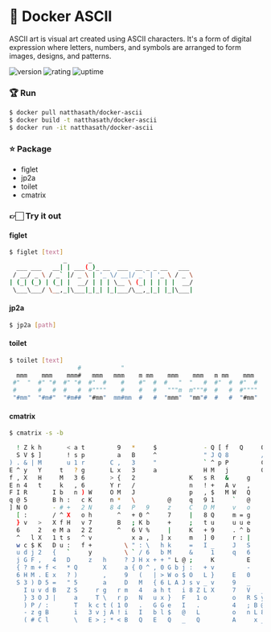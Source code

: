 # 🎉 Docker ASCII

ASCII art is visual art created using ASCII characters. It's a form of digital expression where letters, numbers, and symbols are arranged to form images, designs, and patterns.

![version](https://img.shields.io/badge/version-1.0-blue)
![rating](https://img.shields.io/badge/rating-★★★★★-yellow)
![uptime](https://img.shields.io/badge/uptime-100%25-brightgreen)


### 🏆 Run
```bash
$ docker pull natthasath/docker-ascii
$ docker build -t natthasath/docker-ascii
$ docker run -it natthasath/docker-ascii
```

### ⭐ Package
* figlet
* jp2a
* toilet
* cmatrix

### 👉🏻 Try it out
#### figlet
```bash
$ figlet [text]
               _      _
  ___ ___   __| | ___(_)_ __  ___  __ _ _ __   ___
 / __/ _ \ / _` |/ _ \ | '_ \/ __|/ _` | '_ \ / _ \
| (_| (_) | (_| |  __/ | | | \__ \ (_| | | | |  __/
 \___\___/ \__,_|\___|_|_| |_|___/\__,_|_| |_|\___|

```

#### jp2a
```bash
$ jp2a [path]
```

#### toilet
```bash
$ toilet [text]
                   #           "
  mmm    mmm    mmm#   mmm   mmm    m mm    mmm    mmm   m mm    mmm
 #"  "  #" "#  #" "#  #"  #    #    #"  #  #   "  "   #  #"  #  #"  #
 #      #   #  #   #  #""""    #    #   #   """m  m"""#  #   #  #""""
 "#mm"  "#m#"  "#m##  "#mm"  mm#mm  #   #  "mmm"  "mm"#  #   #  "#mm"

```

#### cmatrix
```bash
$ cmatrix -s -b

  ! Z k h       < a t         9   *     $             - Q [ f   Q     O
  S V $ ]       ! s p         a   B     ^             " J Q 8         /   y
) . & | M       u 1 r       C ,   3     "             ` ^ p P         C   * K
E ^ y   Y     t   ? g       L x   3     a             H M   j         G   n R
f , X   H     M   3 6       > {   2               K   s R   &     g       1 .
E n 4   t     k   , 6       Y r   /               n   ! +   A v   ,       U L
F I R       I b   n ) W     O M   J               p   , $   M W   Q       O >
q @ 5       B h :   c K     n *   \         @     q   9 1     `   @       Y >
] N O       - # +   2 N     8 4   P   9     z     C   D M     v   o       f ;
  [ :       / ^ X   o h       ^   + 0 ^     7     |   8 Q     m = g       f ]
  } v   >   X f H   v 7       B   ; K b     +     ;   t u     u u e       K L
  6     2   e M a   2 Z       ^   6 V %     |     K   + 9     . ^ b       I a
  ^   l X   1 t s   ^ v           x a ,   ] x     m   ] 0     r : |       t b
  w c $ K   D u :   f +         \ " : \   h k     =   I _     J   S       ! W
  u d j 2   {   `     y         \ ` / 6   b M     &     1     q   6       u y
  j G F ,   4   D     z   h     ? J H x + + " L @ ;     K         E       ' Q
  { ? m + f <   * Q       X     a { 0 ^ , 0 G b j :   + v         -       x k
  6 H M . E x   ? )       ,     9   (   | > W o $ O   L }     E   0       O
  S 3 ) D 5 =   " 5       a     D   M   { 6 L A J s v _ v     9   _       &
    I u v d B   Z S     r g   r m   4   a h t   i 8 Z L X     7   V   _ Z
    } 3 O J |     a     T \   r p   N   u x }   F   1 o       o   R S y &
    ) P / :       T   k c t ( 1 0   .   G G e   I   .         4   ; B @ i     |
    - z g B       i   3 v j A ! i   I   b l $   @   L         o   n L 8 \   ^ c
    ( # C l       \   E > ; * < B   Q   E   Q   _   Q         A     x _ ?   e E

```